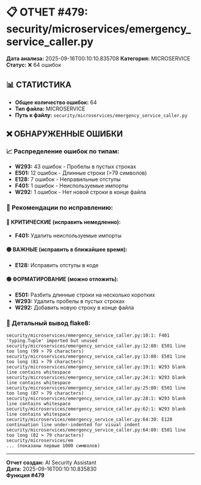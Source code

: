 # 📋 ОТЧЕТ #479: security/microservices/emergency_service_caller.py

**Дата анализа:** 2025-09-16T00:10:10.835708
**Категория:** MICROSERVICE
**Статус:** ❌ 64 ошибок

## 📊 СТАТИСТИКА

- **Общее количество ошибок:** 64
- **Тип файла:** MICROSERVICE
- **Путь к файлу:** `security/microservices/emergency_service_caller.py`

## ❌ ОБНАРУЖЕННЫЕ ОШИБКИ

### 📈 Распределение ошибок по типам:

- **W293:** 43 ошибок - Пробелы в пустых строках
- **E501:** 12 ошибок - Длинные строки (>79 символов)
- **E128:** 7 ошибок - Неправильные отступы
- **F401:** 1 ошибок - Неиспользуемые импорты
- **W292:** 1 ошибок - Нет новой строки в конце файла

### 🎯 Рекомендации по исправлению:

#### 🔴 КРИТИЧЕСКИЕ (исправить немедленно):
- **F401:** Удалить неиспользуемые импорты

#### 🟡 ВАЖНЫЕ (исправить в ближайшее время):
- **E128:** Исправить отступы в коде

#### 🟢 ФОРМАТИРОВАНИЕ (можно отложить):
- **E501:** Разбить длинные строки на несколько коротких
- **W293:** Удалить пробелы в пустых строках
- **W292:** Добавить новую строку в конце файла

### 📝 Детальный вывод flake8:

```
security/microservices/emergency_service_caller.py:10:1: F401 'typing.Tuple' imported but unused
security/microservices/emergency_service_caller.py:12:80: E501 line too long (99 > 79 characters)
security/microservices/emergency_service_caller.py:13:80: E501 line too long (81 > 79 characters)
security/microservices/emergency_service_caller.py:19:1: W293 blank line contains whitespace
security/microservices/emergency_service_caller.py:24:1: W293 blank line contains whitespace
security/microservices/emergency_service_caller.py:25:80: E501 line too long (87 > 79 characters)
security/microservices/emergency_service_caller.py:28:1: W293 blank line contains whitespace
security/microservices/emergency_service_caller.py:62:1: W293 blank line contains whitespace
security/microservices/emergency_service_caller.py:64:30: E128 continuation line under-indented for visual indent
security/microservices/emergency_service_caller.py:64:80: E501 line too long (82 > 79 characters)
security/microservices/em
... (показаны первые 1000 символов)
```

---
**Отчет создан:** AI Security Assistant  
**Дата:** 2025-09-16T00:10:10.835830  
**Функция #479**
